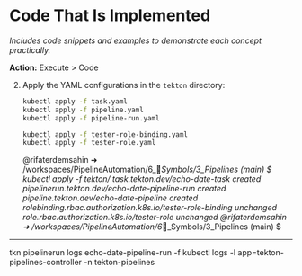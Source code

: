 # Code That Is Implemented

*Includes code snippets and examples to demonstrate each concept practically.*

**Action:** Execute > Code

2. Apply the YAML configurations in the `tekton` directory:
   ```sh
   kubectl apply -f task.yaml
   kubectl apply -f pipeline.yaml
   kubectl apply -f pipeline-run.yaml
   
   kubectl apply -f tester-role-binding.yaml
   kubectl apply -f tester-role.yaml
   ```


   @rifaterdemsahin ➜ /workspaces/PipelineAutomation/6_🔣_Symbols/3_Pipelines (main) $    kubectl apply -f tekton/
task.tekton.dev/echo-date-task created
pipelinerun.tekton.dev/echo-date-pipeline-run created
pipeline.tekton.dev/echo-date-pipeline created
rolebinding.rbac.authorization.k8s.io/tester-role-binding unchanged
role.rbac.authorization.k8s.io/tester-role unchanged
@rifaterdemsahin ➜ /workspaces/PipelineAutomation/6_🔣_Symbols/3_Pipelines (main) $ 

---

tkn pipelinerun logs echo-date-pipeline-run -f
kubectl logs -l app=tekton-pipelines-controller -n tekton-pipelines
